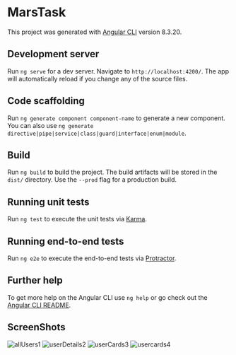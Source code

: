 # MarsTask

This project was generated with [Angular CLI](https://github.com/angular/angular-cli) version 8.3.20.

## Development server

Run `ng serve` for a dev server. Navigate to `http://localhost:4200/`. The app will automatically reload if you change any of the source files.

## Code scaffolding

Run `ng generate component component-name` to generate a new component. You can also use `ng generate directive|pipe|service|class|guard|interface|enum|module`.

## Build

Run `ng build` to build the project. The build artifacts will be stored in the `dist/` directory. Use the `--prod` flag for a production build.

## Running unit tests

Run `ng test` to execute the unit tests via [Karma](https://karma-runner.github.io).

## Running end-to-end tests

Run `ng e2e` to execute the end-to-end tests via [Protractor](http://www.protractortest.org/).

## Further help

To get more help on the Angular CLI use `ng help` or go check out the [Angular CLI README](https://github.com/angular/angular-cli/blob/master/README.md).


## ScreenShots 

![allUsers1](https://user-images.githubusercontent.com/62340564/119098599-9c1a4d80-ba33-11eb-9772-236908acc8f7.png)
![userDetails2](https://user-images.githubusercontent.com/62340564/119098609-9de41100-ba33-11eb-8ebd-d67251c8fb86.png)
![userCards3](https://user-images.githubusercontent.com/62340564/119098606-9de41100-ba33-11eb-8753-295c3667dba1.png)
![usercards4](https://user-images.githubusercontent.com/62340564/119098605-9d4b7a80-ba33-11eb-9eb0-3bffe1d59902.png)

